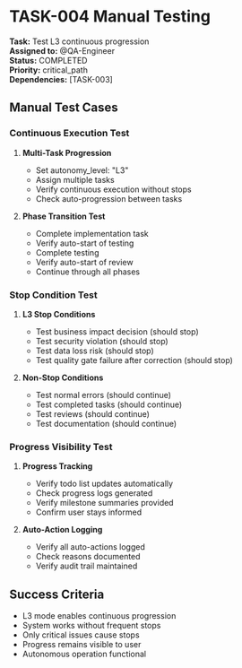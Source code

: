 # TASK-004 Manual Testing

**Task:** Test L3 continuous progression  
**Assigned to:** @QA-Engineer  
**Status:** COMPLETED  
**Priority:** critical_path  
**Dependencies:** [TASK-003]

## Manual Test Cases

### Continuous Execution Test
1. **Multi-Task Progression**
   - Set autonomy_level: "L3"
   - Assign multiple tasks
   - Verify continuous execution without stops
   - Check auto-progression between tasks

2. **Phase Transition Test**
   - Complete implementation task
   - Verify auto-start of testing
   - Complete testing
   - Verify auto-start of review
   - Continue through all phases

### Stop Condition Test
1. **L3 Stop Conditions**
   - Test business impact decision (should stop)
   - Test security violation (should stop)
   - Test data loss risk (should stop)
   - Test quality gate failure after correction (should stop)

2. **Non-Stop Conditions**
   - Test normal errors (should continue)
   - Test completed tasks (should continue)
   - Test reviews (should continue)
   - Test documentation (should continue)

### Progress Visibility Test
1. **Progress Tracking**
   - Verify todo list updates automatically
   - Check progress logs generated
   - Verify milestone summaries provided
   - Confirm user stays informed

2. **Auto-Action Logging**
   - Verify all auto-actions logged
   - Check reasons documented
   - Verify audit trail maintained

## Success Criteria

- L3 mode enables continuous progression
- System works without frequent stops
- Only critical issues cause stops
- Progress remains visible to user
- Autonomous operation functional